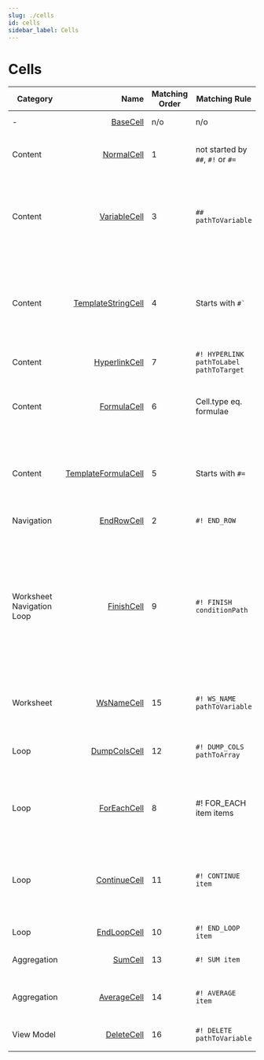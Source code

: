```yaml
---
slug: ./cells
id: cells
sidebar_label: Cells
---
```


<!-- TODO make as paragraphs -->

# Cells

| Category | Name | Matching Order | Matching Rule | Description | More info |
|----------|-----:|-------|--------|-------------|:---------|
| - | [BaseCell](https://github.com/Siemienik/XToolset/blob/master/packages/xlsx-renderer/src/cell/BaseCell.ts) | n/o | n/o | All Cell\`s definition classes extend it. | **abstract** |
| Content | [NormalCell](https://github.com/Siemienik/XToolset/blob/master/packages/xlsx-renderer/src/cell/NormalCell.ts) | 1 | not started by `##`, `#!` or `#=` | This one copy all styles, width, properties and value form template.  | **default** |
| Content | [VariableCell](https://github.com/Siemienik/XToolset/blob/master/packages/xlsx-renderer/src/cell/VariableCell.ts) | 3 | `## pathToVariable` | Write variable from `ViewModel`. <br/> Paths to object's property or array item are allowed.<br/> When asking about undefined variable it returns empty string. | **Paths examples:** <br/> `simplePath` <br/> `someObject.property` <br/> `array.0.field` <br/> `items.1.path.to.object.prop`|
| Content | [TemplateStringCell](https://github.com/Siemienik/XToolset/blob/master/packages/xlsx-renderer/src/cell/TemplateStringCell.ts) | 4 | Starts with <code>#` </code> | Template string allows you to create advanced text, for example concat two variables or put them into a sentence. To write in a variable use `${pathToVariable}`. | **Example:**<br/> <code>#` Hello ${name}! How are you?</code> gives for instance <code>Hello World! How are you?</code> <br/> [Example](https://github.com/Siemienik/XToolset/blob/master/packages/xlsx-renderer/tests/integration/data/Renderer018-TemplateString)|
| Content | [HyperlinkCell](https://github.com/Siemienik/XToolset/blob/master/packages/xlsx-renderer/src/cell/HyperlinkCell.ts) | 7 | `#! HYPERLINK pathToLabel pathToTarget` | Create a hyperlink. | *Paths resolve exactly same as VariableCell* |
| Content | [FormulaCell](https://github.com/Siemienik/XToolset/blob/master/packages/xlsx-renderer/src/cell/FormulaCell.ts) | 6 | Cell.type eq. formulae | It handles correctly formulas inside and outside of loops - when rows were shifted compared to the template. | *It is used automatically when formulae from the template being rendered* <br/> [Example](https://github.com/Siemienik/XToolset/blob/master/packages/xlsx-renderer/tests/integration/data/Renderer010-Formula)|
| Content | [TemplateFormulaCell](https://github.com/Siemienik/XToolset/blob/master/packages/xlsx-renderer/src/cell/TemplateFormulaCell.ts) | 5 | Starts with `#=` | This one allows you to put a template string (custom formula) into a cell as a formula. To write in a variable use `${pathToVariable}`. | **Example:**<br/> `#= ${summaryFormula}(A2:A${item.__endOutput.r})` gives something like `=MAX(A2:A2910)` <br/> [Example](https://github.com/Siemienik/XToolset/blob/master/packages/xlsx-renderer/tests/integration/data/Renderer017-TemplateFormula)|
| Navigation | [EndRowCell](https://github.com/Siemienik/XToolset/blob/master/packages/xlsx-renderer/src/cell/EndRowCell.ts) | 2 | `#! END_ROW` | Go to the beginning of next row |  |
| Worksheet<br/>Navigation<br/>Loop | [FinishCell](https://github.com/Siemienik/XToolset/blob/master/packages/xlsx-renderer/src/cell/FinishCell.ts) | 9 | `#! FINISH conditionPath` | Finish rendering for current worksheet and: <br/> 1) go to next worksheet if `conditionPath===true`<br/> 2) repeat this template worksheet again (`conditionPath === false`) - looping through worksheets <br/> 3) finished whole rendering when this worksheet is the last one.   | **Examples:**<br/> `#! FINISHED` or `#! FINISHED itemFromLoop.__iterated` |
| Worksheet | [WsNameCell](https://github.com/Siemienik/XToolset/blob/master/packages/xlsx-renderer/src/cell/WsNameCell.ts) | 15 | `#! WS_NAME pathToVariable` | Set worksheet's name.  | **Examples:** <br/> `#! WS_NAME worksheetName` <br/> `#! WS_NAME item.title` <br/> `#! WS_NAME translatedNames.0` |
| Loop | [DumpColsCell](https://github.com/Siemienik/XToolset/blob/master/packages/xlsx-renderer/src/cell/DumpColsCell.ts) | 12 | `#! DUMP_COLS pathToArray` | Useful for writing through multiple columns. It put each value of array to next column. | [Example](https://github.com/Siemienik/XToolset/blob/master/packages/xlsx-renderer/tests/integration/data/Renderer011-DumpCols) |
| Loop | [ForEachCell](https://github.com/Siemienik/XToolset/blob/master/packages/xlsx-renderer/src/cell/ForEachCell.ts) | 8 | #! FOR_EACH item items | Begin the loop named `item`, set the first element of `items` into `item` and go to the beginning of next line.| Connected to: `ContinueCell`, `EndLoopCell`, `DeleteCell`, `FinishedCell`, `SumCell`, `AverageCell`. |
| Loop | [ContinueCell](https://github.com/Siemienik/XToolset/blob/master/packages/xlsx-renderer/src/cell/ContinueCell.ts) | 11 | `#! CONTINUE item` | Iterate to next element of loop named `item` (check `ForEachCell` for more information) and navigate to the beginning of new line. | |
| Loop | [EndLoopCell](https://github.com/Siemienik/XToolset/blob/master/packages/xlsx-renderer/src/cell/EndLoopCell.ts) | 10 | `#! END_LOOP item` | Mark cell when the loop `item` finished. | |
| Aggregation| [SumCell](https://github.com/Siemienik/XToolset/blob/master/packages/xlsx-renderer/src/cell/SumCell.ts) | 13 | `#! SUM item` | Write sum formulae for current column and the `item`'s rows.  | [Example](https://github.com/Siemienik/XToolset/blob/master/packages/xlsx-renderer/tests/integration/data/Renderer007-ForEach-Sum) |
| Aggregation | [AverageCell](https://github.com/Siemienik/XToolset/blob/master/packages/xlsx-renderer/src/cell/AverageCell.ts) | 14 | `#! AVERAGE item` | Write average formulae for current column and the `item`'s rows.  | [Example](https://github.com/Siemienik/XToolset/blob/master/packages/xlsx-renderer/tests/integration/data/Renderer009-ForEach-Average) |
| View Model | [DeleteCell](https://github.com/Siemienik/XToolset/blob/master/packages/xlsx-renderer/src/cell/DeleteCell.ts) | 16 | `#! DELETE pathToVariable` | Delete variable, useful for nested loops.|  [Example](https://github.com/Siemienik/XToolset/blob/master/packages/xlsx-renderer/tests/integration/data/Renderer009-ForEach-Average)  |
